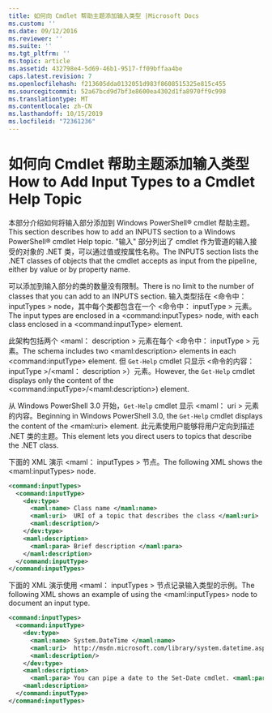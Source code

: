 ```yaml
---
title: 如何向 Cmdlet 帮助主题添加输入类型 |Microsoft Docs
ms.custom: ''
ms.date: 09/12/2016
ms.reviewer: ''
ms.suite: ''
ms.tgt_pltfrm: ''
ms.topic: article
ms.assetid: 432798e4-5d69-46b1-9517-ff09bffaa4be
caps.latest.revision: 7
ms.openlocfilehash: f213605dda0132051d983f8608515325e815c455
ms.sourcegitcommit: 52a67bcd9d7bf3e8600ea4302d1fa8970ff9c998
ms.translationtype: MT
ms.contentlocale: zh-CN
ms.lasthandoff: 10/15/2019
ms.locfileid: "72361236"
---
```

# <a name="how-to-add-input-types-to-a-cmdlet-help-topic"></a><span data-ttu-id="4f7ab-102">如何向 Cmdlet 帮助主题添加输入类型</span><span class="sxs-lookup"><span data-stu-id="4f7ab-102">How to Add Input Types to a Cmdlet Help Topic</span></span>

<span data-ttu-id="4f7ab-103">本部分介绍如何将输入部分添加到 Windows PowerShell® cmdlet 帮助主题。</span><span class="sxs-lookup"><span data-stu-id="4f7ab-103">This section describes how to add an INPUTS section to a Windows PowerShell® cmdlet Help topic.</span></span> <span data-ttu-id="4f7ab-104">"输入" 部分列出了 cmdlet 作为管道的输入接受的对象的 .NET 类，可以通过值或按属性名称。</span><span class="sxs-lookup"><span data-stu-id="4f7ab-104">The INPUTS section lists the .NET classes of objects that the cmdlet accepts as input from the pipeline, either by value or by property name.</span></span>

<span data-ttu-id="4f7ab-105">可以添加到输入部分的类的数量没有限制。</span><span class="sxs-lookup"><span data-stu-id="4f7ab-105">There is no limit to the number of classes that you can add to an INPUTS section.</span></span> <span data-ttu-id="4f7ab-106">输入类型括在 \<命令中： inputTypes > node，其中每个类都包含在一个 \<命令中： inputType > 元素。</span><span class="sxs-lookup"><span data-stu-id="4f7ab-106">The input types are enclosed in a \<command:inputTypes> node, with each class enclosed in a  \<command:inputType> element.</span></span>

<span data-ttu-id="4f7ab-107">此架构包括两个 \<maml： description > 元素在每个 \<命令中： inputType > 元素。</span><span class="sxs-lookup"><span data-stu-id="4f7ab-107">The schema includes two \<maml:description> elements in each \<command:inputType> element.</span></span> <span data-ttu-id="4f7ab-108">但 `Get-Help` cmdlet 只显示 \<命令的内容： inputType >/\<maml： description >）元素。</span><span class="sxs-lookup"><span data-stu-id="4f7ab-108">However, the `Get-Help` cmdlet displays only the content of the \<command:inputType>/\<maml:description>) element.</span></span>

<span data-ttu-id="4f7ab-109">从 Windows PowerShell 3.0 开始，`Get-Help` cmdlet 显示 \<maml： uri > 元素的内容。</span><span class="sxs-lookup"><span data-stu-id="4f7ab-109">Beginning in Windows PowerShell 3.0, the `Get-Help` cmdlet displays the content of the \<maml:uri> element.</span></span> <span data-ttu-id="4f7ab-110">此元素使用户能够将用户定向到描述 .NET 类的主题。</span><span class="sxs-lookup"><span data-stu-id="4f7ab-110">This element lets you direct users to topics that describe the .NET class.</span></span>

<span data-ttu-id="4f7ab-111">下面的 XML 演示 \<maml： inputTypes > 节点。</span><span class="sxs-lookup"><span data-stu-id="4f7ab-111">The following XML shows the \<maml:inputTypes> node.</span></span>

```xml
<command:inputTypes>
  <command:inputType>
    <dev:type>
      <maml:name> Class name </maml:name>
      <maml:uri>  URI of a topic that describes the class </maml:uri>
      <maml:description/>
    </dev:type>
    <maml:description>
      <maml:para> Brief description </maml:para>
    </maml:description>
  </command:inputType>
</command:inputTypes>
```

<span data-ttu-id="4f7ab-112">下面的 XML 演示使用 \<maml： inputTypes > 节点记录输入类型的示例。</span><span class="sxs-lookup"><span data-stu-id="4f7ab-112">The following XML shows an example of using the \<maml:inputTypes> node to document an input type.</span></span>

```xml
<command:inputTypes>
  <command:inputType>
    <dev:type>
      <maml:name> System.DateTime </maml:name>
      <maml:uri>  http://msdn.microsoft.com/library/system.datetime.aspx </maml:uri>
      <maml:description/>
    </dev:type>
    <maml:description>
      <maml:para> You can pipe a date to the Set-Date cmdlet. <maml:para>
    <maml:description>
  </command:inputType>
</command:inputTypes>
```